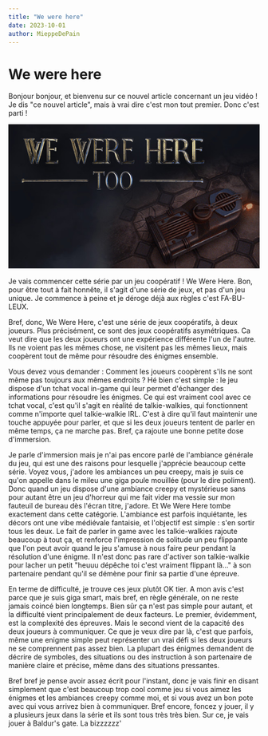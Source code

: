 ```yaml
---
title: "We were here"
date: 2023-10-01
author: MieppeDePain
---
```

# We were here

Bonjour bonjour, et bienvenu sur ce nouvel article concernant un jeu vidéo !
Je dis "ce nouvel article", mais à vrai dire c'est mon tout premier.
Donc c'est parti !

![](/assets/images/we_were_here_1.jpg)

Je vais commencer cette série par un jeu coopératif ! We Were Here.
Bon, pour être tout à fait honnête, il s'agit d'une série de jeux, et pas d'un jeu unique.
Je commence à peine et je déroge déjà aux règles c'est FA-BU-LEUX.

Bref, donc, We Were Here, c'est une série de jeux coopératifs, à deux joueurs.
Plus précisément, ce sont des jeux coopératifs asymétriques. Ca veut dire que les deux joueurs ont une expérience différente l'un de l'autre. Ils ne voient pas les mêmes chose, ne visitent pas les mêmes lieux, mais coopèrent tout de même pour résoudre des énigmes ensemble.

Vous devez vous demander : Comment les joueurs coopèrent s'ils ne sont même pas toujours aux mêmes endroits ? Hé bien c'est simple : le jeu dispose d'un tchat vocal in-game qui leur permet d'échanger des informations pour résoudre les énigmes.
Ce qui est vraiment cool avec ce tchat vocal, c'est qu'il s'agit en réalité de talkie-walkies, qui fonctionnent comme n'importe quel talkie-walkie IRL. C'est à dire qu'il faut maintenir une touche appuyée pour parler, et que si les deux joueurs tentent de parler en même temps, ça ne marche pas.
Bref, ça rajoute une bonne petite dose d'immersion.

Je parle d'immersion mais je n'ai pas encore parlé de l'ambiance générale du jeu, qui est une des raisons pour lesquelle j'apprécie beaucoup cette série.
Voyez vous, j'adore les ambiances un peu creepy, mais je suis ce qu'on appelle dans le mileu une giga poule mouillée (pour le dire poliment). 
Donc quand un jeu dispose d'une ambiance creepy et mystérieuse sans pour autant être un jeu d'horreur qui me fait vider ma vessie sur mon fauteuil de bureau dès l'écran titre, j'adore. Et We Were Here tombe exactement dans cette catégorie.
L'ambiance est parfois inquiétante, les décors ont une vibe médiévale fantaisie, et l'objectif est simple : s'en sortir tous les deux.
Le fait de parler in game avec les talkie-walkies rajoute beaucoup à tout ça, et renforce l'impression de solitude un peu flippante que l'on peut avoir quand le jeu s'amuse à nous faire peur pendant la résolution d'une énigme.
Il n'est donc pas rare d'activer son talkie-walkie pour lacher un petit "heuuu dépêche toi c'est vraiment flippant là..." à son partenaire pendant qu'il se démène pour finir sa partie d'une épreuve.

En terme de difficulté, je trouve ces jeux plutôt OK tier. A mon avis c'est parce que je suis giga smart, mais bref, en règle générale, on ne reste jamais coincé bien longtemps. Bien sûr ça n'est pas simple pour autant, et la difficulté vient principalement de deux facteurs. 
Le premier, évidemment, est la complexité des épreuves. Mais le second vient de la capacité des deux joueurs à communiquer. Ce que je veux dire par là, c'est que parfois, même une enigme simple peut représenter un vrai défi si les deux joueurs ne se comprennent pas assez bien. La plupart des énigmes demandent de décrire de symboles, des situations ou des instruction à son partenaire de manière claire et précise, même dans des situations pressantes.

Bref bref je pense avoir assez écrit pour l'instant, donc je vais finir en disant simplement que c'est beaucoup trop cool comme jeu si vous aimez les énigmes et les ambiances creepy comme moi, et si vous avez un bon pote avec qui vous arrivez bien à communiquer.
Bref encore, foncez y jouer, il y a plusieurs jeux dans la série et ils sont tous très très bien.
Sur ce, je vais jouer à Baldur's gate.
La bizzzzzz'